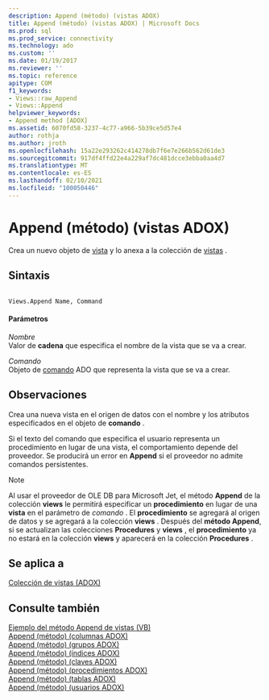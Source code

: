 ```yaml
---
description: Append (método) (vistas ADOX)
title: Append (método) (vistas ADOX) | Microsoft Docs
ms.prod: sql
ms.prod_service: connectivity
ms.technology: ado
ms.custom: ''
ms.date: 01/19/2017
ms.reviewer: ''
ms.topic: reference
apitype: COM
f1_keywords:
- Views::raw_Append
- Views::Append
helpviewer_keywords:
- Append method [ADOX]
ms.assetid: 6070fd58-3237-4c77-a966-5b39ce5d57e4
author: rothja
ms.author: jroth
ms.openlocfilehash: 15a22e293262c414278db7f6e7e266b562d61de3
ms.sourcegitcommit: 917df4ffd22e4a229af7dc481dcce3ebba0aa4d7
ms.translationtype: MT
ms.contentlocale: es-ES
ms.lasthandoff: 02/10/2021
ms.locfileid: "100050446"
---
```

# <a name="append-method-adox-views"></a>Append (método) (vistas ADOX)
Crea un nuevo objeto de [vista](./view-object-adox.md) y lo anexa a la colección de [vistas](./views-collection-adox.md) .  
  
## <a name="syntax"></a>Sintaxis  
  
```  
  
Views.Append Name, Command  
```  
  
#### <a name="parameters"></a>Parámetros  
 *Nombre*  
 Valor de **cadena** que especifica el nombre de la vista que se va a crear.  
  
 *Comando*  
 Objeto de [comando](../ado-api/command-object-ado.md) ADO que representa la vista que se va a crear.  
  
## <a name="remarks"></a>Observaciones  
 Crea una nueva vista en el origen de datos con el nombre y los atributos especificados en el objeto de **comando** .  
  
 Si el texto del comando que especifica el usuario representa un procedimiento en lugar de una vista, el comportamiento depende del proveedor. Se producirá un error en **Append** si el proveedor no admite comandos persistentes.  
  
> [!NOTE]
>  Al usar el proveedor de OLE DB para Microsoft Jet, el método **Append** de la colección **views** le permitirá especificar un **procedimiento** en lugar de una **vista** en el parámetro de *comando* . El **procedimiento** se agregará al origen de datos y se agregará a la colección **views** . Después del **método Append**, si se actualizan las colecciones **Procedures** y **views** , el **procedimiento** ya no estará en la colección **views** y aparecerá en la colección **Procedures** .  
  
## <a name="applies-to"></a>Se aplica a  
 [Colección de vistas (ADOX)](./views-collection-adox.md)  
  
## <a name="see-also"></a>Consulte también  
 [Ejemplo del método Append de vistas (VB)](./views-append-method-example-vb.md)   
 [Append (método) (columnas ADOX)](./append-method-adox-columns.md)   
 [Append (método) (grupos ADOX)](./append-method-adox-groups.md)   
 [Append (método) (índices ADOX)](./append-method-adox-indexes.md)   
 [Append (método) (claves ADOX)](./append-method-adox-keys.md)   
 [Append (método) (procedimientos ADOX)](./append-method-adox-procedures.md)   
 [Append (método) (tablas ADOX)](./append-method-adox-tables.md)   
 [Append (método) (usuarios ADOX)](./append-method-adox-users.md)